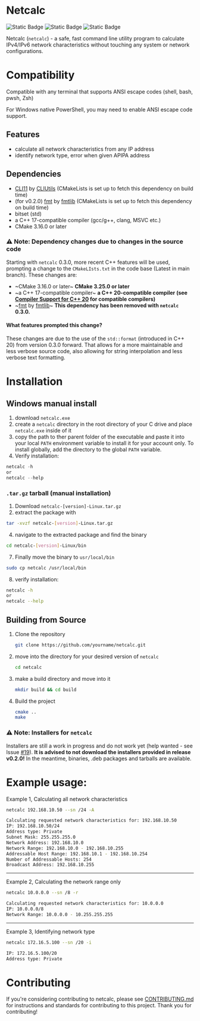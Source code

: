# Netcalc


![Static Badge](https://img.shields.io/badge/License-GNU_GPL--v3.0-blue?style=flat&link=https%3A%2F%2Fwww.gnu.org%2Flicenses%2Fgpl-3.0.en.html%23license-text)
![Static Badge](https://img.shields.io/badge/Status-v0.2.0_working-green?style=flat)
![Static Badge](https://img.shields.io/badge/Next_version-in_development-orange?style=flat)


Netcalc (`netcalc`) - a safe, fast command line utility program to calculate IPv4/IPv6 network characteristics without touching any system or network configurations.

# Compatibility
Compatible with any terminal that supports ANSI escape codes (shell, bash, pwsh, Zsh)

For Windows native PowerShell, you may need to enable ANSI escape code support.
## Features
- calculate all network characteristics from any IP address
- identify network type, error when given APIPA address

## Dependencies 
- [CLI11](https://github.com/CLIUtils/CLI11) by [CLIUtils](https://github.com/CLIUtils) (CMakeLists is set up to fetch this dependency on build time)
- (for v0.2.0) [fmt](https://github.com/fmtlib/fmt) by [fmtlib](https://github.com/fmtlib) (CMakeLists is set up to fetch this dependency on build time)
- bitset (std)
- a C++ 17-compatible compiler (gcc/g++, clang, MSVC etc.)
- CMake 3.16.0 or later

### ⚠️ Note: Dependency changes due to changes in the source code
Starting with `netcalc` 0.3.0, more recent C++ features will be used, prompting a change to the `CMakeLIsts.txt` in the code base (Latest in main branch). These changes are:
- ~CMake 3.16.0 or later~ **CMake 3.25.0 or later**
- ~a C++ 17-compatible compiler~ **a C++ 20-compatible compiler (see [Compiler Support for C++ 20](https://en.cppreference.com/w/cpp/compiler_support/20) for compatible compilers)**
- ~[fmt](https://github.com/fmtlib/fmt) by [fmtlib](https://github.com/fmtlib)~ **This dependency has been removed with `netcalc` 0.3.0.**

#### What features prompted this change?
These changes are due to the use of the `std::format` (introduced in C++ 20) from version 0.3.0 forward. That allows for a more maintainable and less verbose source code, also allowing for string interpolation and less verbose text formatting.

# Installation
## Windows manual install
1. download `netcalc.exe`
2. create a `netcalc` directory in the root directory of your C drive and place `netcalc.exe` inside of it
3. copy the path to ther parent folder of the executable and paste it into your local `PATH` environment variable to install it for your account only. To install globally, add the directory to the global `PATH` variable.
4. Verify installation:
```powershell
netcalc -h
or
netcalc --help
```

### `.tar.gz` tarball (manual installation)
1. Download `netcalc-[version]-Linux.tar.gz`
2. extract the package with
```bash
tar -xvzf netcalc-[version]-Linux.tar.gz
```
4. navigate to the extracted package and find the binary
```bash
cd netcalc-[version]-Linux/bin
```
7. Finally move the binary to `usr/local/bin`
```bash
sudo cp netcalc /usr/local/bin
```
8. verify installation:
```bash
netcalc -h
or
netcalc --help
```
## Building from Source
1. Clone the repository
   ```bash
   git clone https://github.com/yourname/netcalc.git
   ```
2. move into the directory for your desired version of `netcalc`
   ```bash
   cd netcalc
   ```
3. make a build directory and move into it
   ```bash
   mkdir build && cd build
   ```
4. Build the project
   ```bash
   cmake ..
   make
   ```
### :warning: Note: Installers for `netcalc`
Installers are still a work in progress and do not work yet (help wanted - see Issue [#19](https://github.com/TheSkyler-Dev/netcalc/issues/19)). **It is advised to not download the installers provided in release v0.2.0!** In the meantime, binaries, .deb packages and tarballs are available.

# Example usage:
Example 1, Calculating all network characteristics
```bash
netcalc 192.168.10.50 --sn /24 -A
```
```bash
Calculating requested network characteristics for: 192.168.10.50
IP: 192.168.10.50/24
Address type: Private
Subnet Mask: 255.255.255.0
Network Address: 192.168.10.0
Network Range: 192.168.10.0 - 192.168.10.255
Addressable Host Range: 192.168.10.1 - 192.168.10.254
Number of Addressable Hosts: 254
Broadcast Address: 192.168.10.255
```
---
Example 2, Calculating the network range only
```bash
netcalc 10.0.0.0 --sn /8 -r
```
```bash
Calculating requested network characteristics for: 10.0.0.0
IP: 10.0.0.0/8
Network Range: 10.0.0.0 - 10.255.255.255
```
---
Example 3, Identifying network type
```bash
netcalc 172.16.5.100 --sn /20 -i
```
```bash
IP: 172.16.5.100/20
Address type: Private
```
# Contributing
If you're considering contributing to netcalc, please see [CONTRIBUTING.md](https://github.com/TheSkyler-Dev/netcalc/blob/main/CONTRIBUTING.md) for instructions and standards for contributing to this project. Thank you for contributing!
